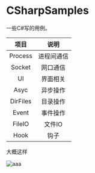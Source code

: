 # CSharpSamples

一些C#写的用例。

|   项目   |    说明    |
| :------: | :--------: |
| Process  | 进程间通信 |
|  Socket  |  网口通信  |
|    UI    |  界面相关  |
|   Asyc   |  异步操作  |
| DirFiles |  目录操作  |
|  Event   |  事件操作  |
|  FileIO  |   文件IO   |
|   Hook   |    钩子    |

大概这样

![aaa](CSharpSamples/Images/aaa.gif)
